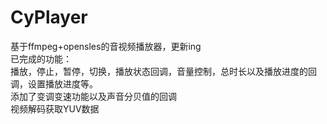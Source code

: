 # CyPlayer
基于ffmpeg+opensles的音视频播放器，更新ing  
已完成的功能：  
播放，停止，暂停，切换，播放状态回调，音量控制，总时长以及播放进度的回调，设置播放进度等。  
添加了变调变速功能以及声音分贝值的回调  
视频解码获取YUV数据
